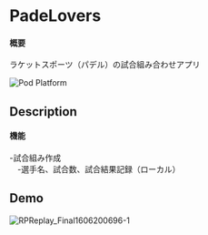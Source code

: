 # PadeLovers
#### 概要  
ラケットスポーツ（パデル）の試合組み合わせアプリ

![Pod Platform](https://img.shields.io/cocoapods/p/AMClockView.svg?style=flat)

## Description
#### 機能  
 -試合組み作成  
 　-選手名、試合数、試合結果記録（ローカル）  

## Demo
![RPReplay_Final1606200696-1](https://user-images.githubusercontent.com/63494353/100058754-3aef3400-2e6d-11eb-8a36-6735a149c4c7.gif)
